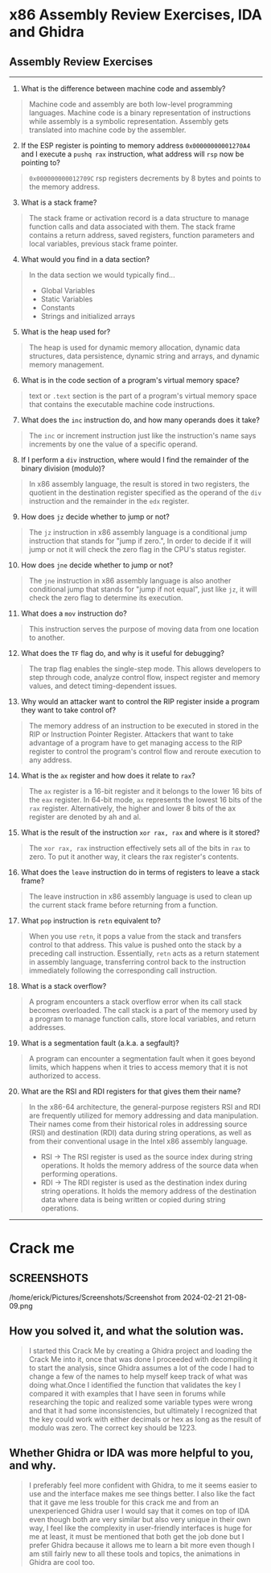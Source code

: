 # x86 Assembly Review Exercises, IDA and Ghidra

## Assembly Review Exercises
---
1. What is the difference between machine code and assembly?
>Machine code and assembly are both low-level programming languages. Machine code is a binary representation of instructions while assembly is a symbolic representation. Assembly gets translated into machine code by the assembler.

2. If the ESP register is pointing to memory address `0x00000000001270A4` and I execute a `pushq rax` instruction, what address will `rsp` now be pointing to?
> ```0x000000000012709C```
> rsp registers decrements by 8 bytes and points to the memory address.

3. What is a stack frame?
>The stack frame or activation record is a data structure to manage function calls and data associated with them. The stack frame contains a return address, saved registers, function parameters and local variables, previous stack frame pointer.

4. What would you find in a data section?
>  In the data section we would typically find...
>   * Global Variables
>   * Static Variables
>   * Constants
>   * Strings and initialized arrays

5. What is the heap used for?
>  The heap is used for dynamic memory allocation, dynamic data structures, data persistence, dynamic string and arrays, and dynamic memory management.

6. What is in the code section of a program's virtual memory space?
>  text or `.text` section is the part of a program's virtual memory space that contains the executable machine code instructions.

7. What does the `inc` instruction do, and how many operands does it take?
>  The `inc` or increment instruction just like the instruction's name says increments by one the value of a specific operand.

8. If I perform a `div` instruction, where would I find the remainder of the binary division (modulo)?
>  In x86 assembly language, the result is stored in two registers, the quotient in the destination register specified as the operand of the `div` instruction and the remainder in the `edx` register.

9. How does `jz` decide whether to jump or not?
>  The `jz` instruction in x86 assembly language is a conditional jump instruction that stands for "jump if zero.", In order to decide if it will jump or not it will check the zero flag in the CPU's status register.

10. How does `jne` decide whether to jump or not?
>  The `jne` instruction in x86 assembly language is also another conditional jump that stands for "jump if not equal", just like `jz`, it will check the zero flag to determine its execution.

11. What does a `mov` instruction do?
>  This instruction serves the purpose of moving data from one location to another. 

12. What does the `TF` flag do, and why is it useful for debugging?
>  The trap flag enables the single-step mode. This allows developers to step through code, analyze control flow, inspect register and memory values, and detect timing-dependent issues.

13. Why would an attacker want to control the RIP register inside a program they want to take control of?
>  The memory address of an instruction to be executed in stored in the RIP or Instruction Pointer Register. Attackers that want to take advantage of a program have to get managing access to the RIP register to control the program's control flow and reroute execution to any address.

14. What is the `ax` register and how does it relate to `rax`?
>  The `ax` register is a 16-bit register and it belongs to the lower 16 bits of the `eax` register.
>  In 64-bit mode, `ax` represents the lowest 16 bits of the `rax` register. Alternatively, the higher and lower 8 bits of the ax register are denoted by ah and al.

15. What is the result of the instruction `xor rax, rax` and where is it stored?
>  The `xor rax, rax` instruction effectively sets all of the bits in `rax` to zero.
To put it another way, it clears the rax register's contents.

16. What does the `leave` instruction do in terms of registers to leave a stack frame?
>  The leave instruction in x86 assembly language is used to clean up the current stack frame before returning from a function.

17. What `pop` instruction is `retn` equivalent to?
>  When you use `retn`, it pops a value from the stack and transfers control to that address. This value is pushed onto the stack by a preceding call instruction. Essentially, `retn` acts as a return statement in assembly language, transferring control back to the instruction immediately following the corresponding call instruction.

18. What is a stack overflow?
>  A program encounters a stack overflow error when its call stack becomes overloaded. The call stack is a part of the memory used by a program to manage function calls, store local variables, and return addresses.

19. What is a segmentation fault (a.k.a. a segfault)?
>  A program can encounter a segmentation fault when it goes beyond limits, which happens when it tries to access memory that it is not authorized to access.

20. What are the RSI and RDI registers for that gives them their name?
>  In the x86-64 architecture, the general-purpose registers RSI and RDI are frequently utilized for memory addressing and data manipulation. Their names come from their historical roles in addressing source (RSI) and destination (RDI) data during string operations, as well as from their conventional usage in the Intel x86 assembly language.
>  * RSI ->  The RSI register is  used as the source index during string operations. It holds the memory address of the source data when performing operations.
>  * RDI ->  The RDI register is  used as the destination index during string operations. It holds the memory address of the destination data where data is being written or copied during string operations.

---
# Crack me

## SCREENSHOTS 

/home/erick/Pictures/Screenshots/Screenshot from 2024-02-21 21-08-09.png
## How you solved it, and what the solution was.
>  I started this Crack Me by creating a Ghidra project and loading the Crack Me into it, once that was done I proceeded with decompiling it to start the analysis, since Ghidra assumes a lot of the code I had to change a few of the names to help myself keep track of what was doing what.Once I identified the function that validates the key I compared it with examples that I have seen in forums while researching the topic and realized some variable types were wrong and that it had some inconsistencies, but ultimately   I recognized that the key could work with either decimals or hex as long as the result of modulo was zero. The correct key should be 1223.
    
## Whether Ghidra or IDA was more helpful to you, and why.
>  I preferably feel more confident with Ghidra, to me it seems easier to use and the interface makes me see things better. I also like the fact that it gave me less trouble for this crack me and from an unexperienced Ghidra user I would say that it comes on top of IDA even though both are very similar but also very unique in their own way, I feel like the complexity in user-friendly interfaces is huge for me at least, it must be mentioned that both get the job done but I prefer Ghidra because it allows me to learn a bit more even though I am still fairly new to all these tools and topics, the animations in Ghidra are cool too.
